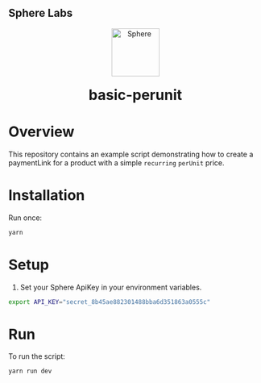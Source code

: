 ## Sphere Labs

<div align="center">
    <a>
        <img alt="Sphere" src="https://avatars.githubusercontent.com/u/109333730?s=200&v=4" width="95"/>
    </a>
  <h1 style="margin-top:20px;">basic-perunit</h1>
</div>

# Overview

This repository contains an example script demonstrating how to create a paymentLink for a product with a
simple `recurring` `perUnit` price.

# Installation

Run once:

```bash
yarn
```

# Setup

1. Set your Sphere ApiKey in your environment variables.

```bash
export API_KEY="secret_8b45ae882301488bba6d351863a0555c"
```

# Run

To run the script:

```bash
yarn run dev
```
